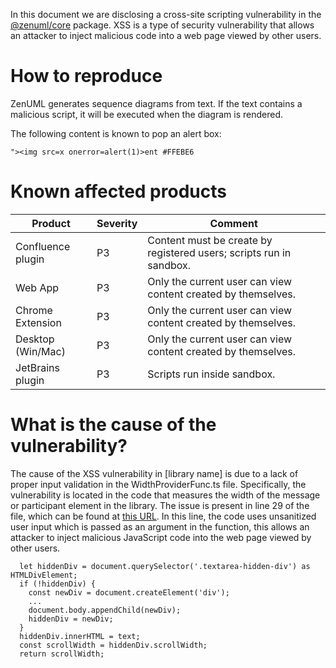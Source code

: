 In this document we are disclosing a cross-site scripting vulnerability in the
[@zenuml/core](https://www.npmjs.com/package/@zenuml/core) package.
XSS is a type of security vulnerability that allows an attacker to inject
malicious code into a web page viewed by other users.

# How to reproduce

ZenUML generates sequence diagrams from text. If the text contains a
malicious script, it will be executed when the diagram is rendered.

The following content is known to pop an alert box:

```
"><img src=x onerror=alert(1)>ent #FFEBE6
```

# Known affected products

| Product           | Severity | Comment                                                             |
|-------------------|----------|---------------------------------------------------------------------|
| Confluence plugin | P3       | Content must be create by registered users; scripts run in sandbox. |
| Web App           | P3       | Only the current user can view content created by themselves.       |
| Chrome Extension  | P3       | Only the current user can view content created by themselves.       |
| Desktop (Win/Mac) | P3       | Only the current user can view content created by themselves.       |
| JetBrains plugin  | P3       | Scripts run inside sandbox.                                         |

# What is the cause of the vulnerability?

The cause of the XSS vulnerability in [library name] is due to a lack of proper input validation in the 
WidthProviderFunc.ts file. Specifically, the vulnerability is located in the code that measures the width 
of the message or participant element in the library. The issue is present in line 29 of the file, which 
can be found at [this URL](https://github.com/ZenUml/core/blob/577f2a550a0b82a392215875298bc358a8feff0d/src/positioning/WidthProviderFunc.ts#L29). 
In this line, the code uses unsanitized user input which is passed as an argument in the function, this 
allows an attacker to inject malicious JavaScript code into the web page viewed by other users.

```
  let hiddenDiv = document.querySelector('.textarea-hidden-div') as HTMLDivElement;
  if (!hiddenDiv) {
    const newDiv = document.createElement('div');
    ...
    document.body.appendChild(newDiv);
    hiddenDiv = newDiv;
  }
  hiddenDiv.innerHTML = text;
  const scrollWidth = hiddenDiv.scrollWidth;
  return scrollWidth;
```
